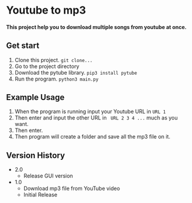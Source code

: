 # Youtube to mp3
#### This project help you to download multiple songs from youtube at once.

## Get start
1. Clone this project. `git clone...`
2. Go to the project directory
3. Download the pytube library. `pip3 install pytube`
4. Run the program. `python3 main.py`

## Example Usage
1. When the program is running input your Youtube URL in `URL 1`
2. Then enter and input the other URL in ` URL 2 3 4 ...` much as you want.
3. Then enter.
4. Then program will create a folder and save all the mp3 file on it.

## Version History
* 2.0
  * Release GUI version
* 1.0
  * Download mp3 file from YouTube video
  * Initial Release
